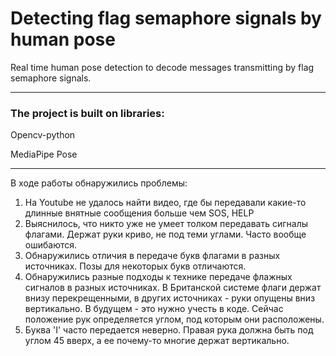 # Detecting flag semaphore signals by human pose #
Real time human pose detection to decode messages transmitting by flag semaphore signals.
***
### The project is built on libraries: ###
Opencv-python

MediaPipe Pose

***
В ходе работы обнаружились проблемы:
1. На Youtube не удалось найти видео, где бы передавали какие-то длинные внятные сообщения больше чем SOS, HELP
2. Выяснилось, что никто уже не умеет толком передавать сигналы флагами. Держат руки криво, не под теми углами. Часто вообще ошибаются.
3. Обнаружились отличия в передаче букв флагами в разных источниках. Позы для некоторых букв отличаются.
4. Обнаружились разные подходы к технике передаче флажных сигналов в разных источниках. В Британской системе флаги держат внизу перекрещенными, в других источниках - руки опущены вниз вертикально. В будущем - это нужно учесть в коде. Сейчас положение рук определяется углом, под которым они расположены.
5. Буква 'I' часто передается неверно. Правая рука должна быть под углом 45 вверх, а ее почему-то многие держат вертикально.

